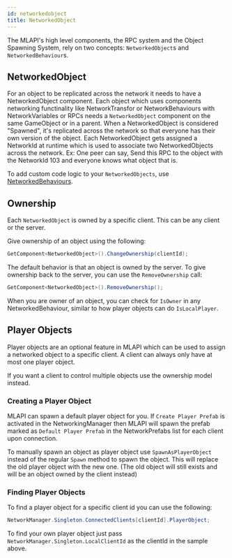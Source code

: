 ```yaml
---
id: networkedobject
title: NetworkedObject
---
```


The MLAPI's high level components, the RPC system and the Object Spawning System, rely on two concepts: `NetworkedObject`s and `NetworkedBehaviour`s.

## NetworkedObject

For an object to be replicated across the network it needs to have a NetworkedObject component.
Each object which uses components networking functinality like NetworkTransfor or NetworkBehaviours with NetworkVariables or RPCs needs a `NetworkedObject` component on the same GameObject or in a parent.
When a NetworkedObject is considered "Spawned", it's replicated across the network so that everyone has their own version of the object. Each NetworkedObject gets assigned a NetworkId at runtime which is used to associate two NetworkedObjects across the network. Ex: One peer can say, Send this RPC to the object with the NetworkId 103 and everyone knows what object that is.

To add custom code logic to your `NetworkedObjects`, use [NetworkedBehaviours](networked-behaviour.md).

## Ownership

Each `NetworkedObject` is owned by a specific client. This can be any client or the server.

Give ownership of an object using the following:

```csharp
GetComponent<NetworkedObject>().ChangeOwnership(clientId);
```

The default behavior is that an object is owned by the server. To give ownership back to the server, you can use the `RemoveOwnership` call:

```csharp
GetComponent<NetworkedObject>().RemoveOwnership();
```

When you are owner of an object, you can check for `IsOwner` in any NetworkedBehaviour, similar to how player objects can do `IsLocalPlayer`.


## Player Objects

Player objects are an optional feature in MLAPI which can be used to assign a networked object to a specific client. A client can always only have at most one player object.

If you want a client to control multiple objects use the ownership model instead.

### Creating a Player Object

MLAPI can spawn a default player object for you. If `Create Player Prefab` is activated in the NetworkingManager then MLAPI will spawn the prefab marked as
`Default Player Prefab` in the NetworkPrefabs list for each client upon connection.

To manually spawn an object as player object use `SpawnAsPlayerObject` instead of the regular `Spawn` method to spawn the object. This will replace the old player object with the new one.
(The old object will still exists and will be an object owned by the client instead)

### Finding Player Objects

To find a player object for a specific client id you can use the following:

```csharp
NetworkManager.Singleton.ConnectedClients[clientId].PlayerObject;
```

To find your own player object just pass `NetworkManager.Singleton.LocalClientId` as the clientId in the sample above.
